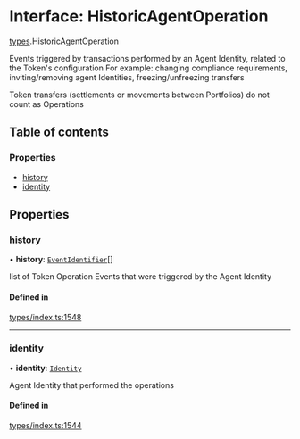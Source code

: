 # Interface: HistoricAgentOperation

[types](../wiki/types).HistoricAgentOperation

Events triggered by transactions performed by an Agent Identity, related to the Token's configuration
  For example: changing compliance requirements, inviting/removing agent Identities, freezing/unfreezing transfers

Token transfers (settlements or movements between Portfolios) do not count as Operations

## Table of contents

### Properties

- [history](../wiki/types.HistoricAgentOperation#history)
- [identity](../wiki/types.HistoricAgentOperation#identity)

## Properties

### history

• **history**: [`EventIdentifier`](../wiki/types.EventIdentifier)[]

list of Token Operation Events that were triggered by the Agent Identity

#### Defined in

[types/index.ts:1548](https://github.com/PolymeshAssociation/polymesh-sdk/blob/31fdce23/src/types/index.ts#L1548)

___

### identity

• **identity**: [`Identity`](../wiki/api.entities.Identity.Identity)

Agent Identity that performed the operations

#### Defined in

[types/index.ts:1544](https://github.com/PolymeshAssociation/polymesh-sdk/blob/31fdce23/src/types/index.ts#L1544)
